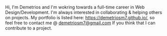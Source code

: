 Hi, I'm Demetrios and I'm wokring towards a full-time career in Web Design/Development.
I'm always interested in collaborating & helping others on projects.
My portfolio is listed here: https://demetriosm7.github.io/, so feel free to contact me @ demetriosm7@gmail.com If you think that I can contribute to a project.
